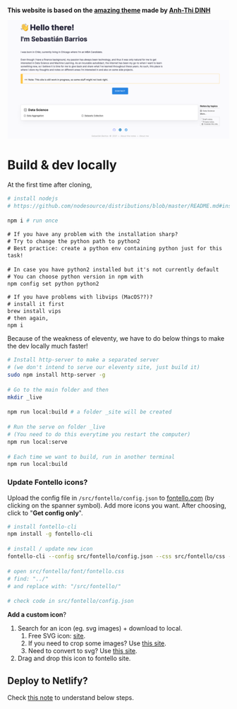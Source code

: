 **This website is based on the [amazing theme](https://github.com/dinhanhthi/dinhanhthi.com) made by [Anh-Thi DINH](https://github.com/dinhanhthi/)**


![Home page](./src/img/frontpage.png)

# Build & dev locally

At the first time after cloning,

``` bash
# install nodejs
# https://github.com/nodesource/distributions/blob/master/README.md#installation-instructions

npm i # run once
```

```
# If you have any problem with the installation sharp?
# Try to change the python path to python2
# Best practice: create a python env containing python just for this task!

# In case you have python2 installed but it's not currently default
# You can choose python version in npm with
npm config set python python2
```

```
# If you have problems with libvips (MacOS??)?
# install it first
brew install vips
# then again,
npm i
```

Because of the weakness of eleventy, we have to do below things to make the dev locally much faster!

``` bash
# Install http-server to make a separated server
# (we don't intend to serve our eleventy site, just build it)
sudo npm install http-server -g

# Go to the main folder and then
mkdir _live

npm run local:build # a folder _site will be created

# Run the serve on folder _live
# (You need to do this everytime you restart the computer)
npm run local:serve

# Each time we want to build, run in another terminal
npm run local:build
```

### Update Fontello icons?

Upload the config file in `/src/fontello/config.json` to [fontello.com](https://fontello.com/) (by clicking on the spanner symbol). Add more icons you want. After choosing, click to "**Get config only**".

``` bash
# install fontello-cli
npm install -g fontello-cli

# install / update new icon
fontello-cli --config src/fontello/config.json --css src/fontello/css --font src/fontello/font install

# open src/fontello/font/fontello.css
# find: "../"
# and replace with: "/src/fontello/"

# check code in src/fontello/config.json
```

**Add a custom icon**?

1. Search for an icon (eg. svg images) + download to local.
   1. Free SVG icon: [site](https://uxwing.com/).
   2. If you need to crop some images? Use [this site](https://www.iloveimg.com/crop-image).
   3. Need to convert to svg? Use [this site](https://www.pngtosvg.com/).
2. Drag and drop this icon to fontello site.

## Deploy to Netlify?

Check [this note](https://dinhanhthi.com/11ty-nunjucks/#setting-up-with-netlify) to understand below steps.
